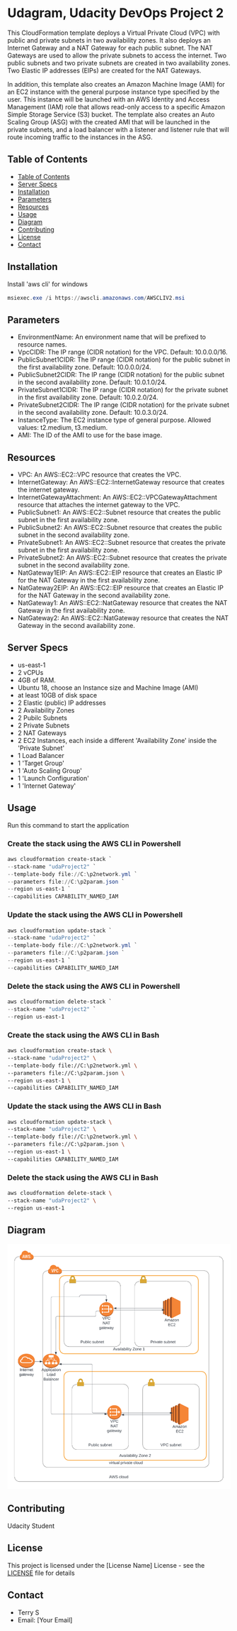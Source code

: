 # Udagram, Udacity DevOps Project 2
This CloudFormation template deploys a Virtual Private Cloud (VPC) with public and private subnets in two availability zones. It also deploys an Internet Gateway and a NAT Gateway for each public subnet. The NAT Gateways are used to allow the private subnets to access the internet. Two public subnets and two private subnets are created in two availability zones. Two Elastic IP addresses (EIPs) are created for the NAT Gateways.

In addition, this template also creates an Amazon Machine Image (AMI) for an EC2 instance with the general purpose instance type specified by the user. This instance will be launched with an AWS Identity and Access Management (IAM) role that allows read-only access to a specific Amazon Simple Storage Service (S3) bucket. The template also creates an Auto Scaling Group (ASG) with the created AMI that will be launched in the private subnets, and a load balancer with a listener and listener rule that will route incoming traffic to the instances in the ASG.

## Table of Contents
- [Table of Contents](#table-of-contents)
- [Server Specs](#server-specs)
- [Installation](#installation)
- [Parameters](#parameters)
- [Resources](#resources)
- [Usage](#usage)
- [Diagram](#diagram)
- [Contributing](#contributing)
- [License](#license)
- [Contact](#contact)

## Installation
Install 'aws cli' for windows
```powershell
msiexec.exe /i https://awscli.amazonaws.com/AWSCLIV2.msi
```

## Parameters

- EnvironmentName: An environment name that will be prefixed to resource names.
- VpcCIDR: The IP range (CIDR notation) for the VPC. Default: 10.0.0.0/16.
- PublicSubnet1CIDR: The IP range (CIDR notation) for the public subnet in the first availability zone. Default: 10.0.0.0/24.
- PublicSubnet2CIDR: The IP range (CIDR notation) for the public subnet in the second availability zone. Default: 10.0.1.0/24.
- PrivateSubnet1CIDR: The IP range (CIDR notation) for the private subnet in the first availability zone. Default: 10.0.2.0/24.
- PrivateSubnet2CIDR: The IP range (CIDR notation) for the private subnet in the second availability zone. Default: 10.0.3.0/24.
- InstanceType: The EC2 instance type of general purpose. Allowed values: t2.medium, t3.medium.
- AMI: The ID of the AMI to use for the base image.

## Resources

- VPC: An AWS::EC2::VPC resource that creates the VPC.
- InternetGateway: An AWS::EC2::InternetGateway resource that creates the internet gateway.
- InternetGatewayAttachment: An AWS::EC2::VPCGatewayAttachment resource that attaches the internet gateway to the VPC.
- PublicSubnet1: An AWS::EC2::Subnet resource that creates the public subnet in the first availability zone.
- PublicSubnet2: An AWS::EC2::Subnet resource that creates the public subnet in the second availability zone.
- PrivateSubnet1: An AWS::EC2::Subnet resource that creates the private subnet in the first availability zone.
- PrivateSubnet2: An AWS::EC2::Subnet resource that creates the private subnet in the second availability zone.
- NatGateway1EIP: An AWS::EC2::EIP resource that creates an Elastic IP for the NAT Gateway in the first availability zone.
- NatGateway2EIP: An AWS::EC2::EIP resource that creates an Elastic IP for the NAT Gateway in the second availability zone.
- NatGateway1: An AWS::EC2::NatGateway resource that creates the NAT Gateway in the first availability zone.
- NatGateway2: An AWS::EC2::NatGateway resource that creates the NAT Gateway in the second availability zone.

## Server Specs
- us-east-1
- 2 vCPUs 
- 4GB of RAM. 
- Ubuntu 18, choose an Instance size and Machine Image (AMI)
- at least 10GB of disk space 
- 2 Elastic (public) IP addresses
- 2 Availability Zones
- 2 Pubilc Subnets
- 2 Private Subnets
- 2 NAT Gateways
- 2 EC2 Instances, each inside a different 'Availability Zone' inside the 'Private Subnet'
- 1 Load Balancer
- 1 'Target Group'
- 1 'Auto Scaling Group'
- 1 'Launch Configuration'
- 1 'Internet Gateway'

## Usage

Run this command to start the application

### Create the stack using the AWS CLI in Powershell
```powershell
aws cloudformation create-stack `
--stack-name "udaProject2" `
--template-body file://C:\p2network.yml `
--parameters file://C:\p2param.json `
--region us-east-1 `
--capabilities CAPABILITY_NAMED_IAM

```


### Update the stack using the AWS CLI in Powershell
```powershell
aws cloudformation update-stack `
--stack-name "udaProject2" `
--template-body file://C:\p2network.yml `
--parameters file://C:\p2param.json `
--region us-east-1 `
--capabilities CAPABILITY_NAMED_IAM
```


### Delete the stack using the AWS CLI in Powershell
```powershell
aws cloudformation delete-stack `
--stack-name "udaProject2" `
--region us-east-1
```


### Create the stack using the AWS CLI in Bash
```bash
aws cloudformation create-stack \
--stack-name "udaProject2" \
--template-body file://C:\p2network.yml \
--parameters file://C:\p2param.json \
--region us-east-1 \
--capabilities CAPABILITY_NAMED_IAM
```


### Update the stack using the AWS CLI in Bash
```bash
aws cloudformation update-stack \
--stack-name "udaProject2" \
--template-body file://C:\p2network.yml \
--parameters file://C:\p2param.json \
--region us-east-1 \
--capabilities CAPABILITY_NAMED_IAM
```


### Delete the stack using the AWS CLI in Bash
```bash
aws cloudformation delete-stack \
--stack-name "udaProject2" \
--region us-east-1
```


## Diagram

![Diagram](./pic/udagramProject2.png)

## Contributing

Udacity Student

## License

This project is licensed under the [License Name] License - see the [LICENSE](LICENSE) file for details

## Contact

- Terry S
- Email: [Your Email]